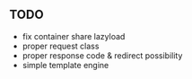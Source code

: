 ## TODO
 - fix container share lazyload 
 - proper request class
 - proper response code & redirect possibility
 - simple template engine